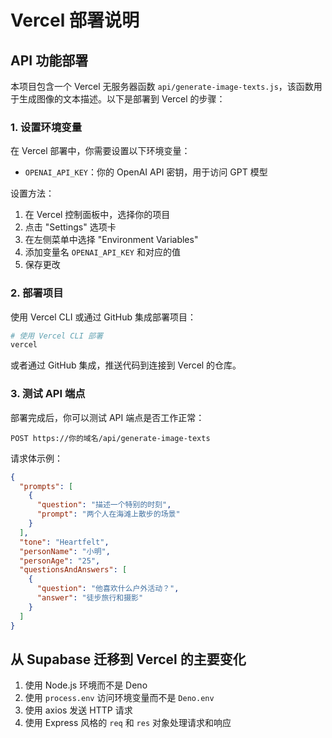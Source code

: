 # Vercel 部署说明

## API 功能部署

本项目包含一个 Vercel 无服务器函数 `api/generate-image-texts.js`，该函数用于生成图像的文本描述。以下是部署到 Vercel 的步骤：

### 1. 设置环境变量

在 Vercel 部署中，你需要设置以下环境变量：

- `OPENAI_API_KEY`：你的 OpenAI API 密钥，用于访问 GPT 模型

设置方法：

1. 在 Vercel 控制面板中，选择你的项目
2. 点击 "Settings" 选项卡
3. 在左侧菜单中选择 "Environment Variables"
4. 添加变量名 `OPENAI_API_KEY` 和对应的值
5. 保存更改

### 2. 部署项目

使用 Vercel CLI 或通过 GitHub 集成部署项目：

```bash
# 使用 Vercel CLI 部署
vercel
```

或者通过 GitHub 集成，推送代码到连接到 Vercel 的仓库。

### 3. 测试 API 端点

部署完成后，你可以测试 API 端点是否工作正常：

```
POST https://你的域名/api/generate-image-texts
```

请求体示例：

```json
{
  "prompts": [
    {
      "question": "描述一个特别的时刻",
      "prompt": "两个人在海滩上散步的场景"
    }
  ],
  "tone": "Heartfelt",
  "personName": "小明",
  "personAge": "25",
  "questionsAndAnswers": [
    {
      "question": "他喜欢什么户外活动？",
      "answer": "徒步旅行和摄影"
    }
  ]
}
```

## 从 Supabase 迁移到 Vercel 的主要变化

1. 使用 Node.js 环境而不是 Deno
2. 使用 `process.env` 访问环境变量而不是 `Deno.env`
3. 使用 axios 发送 HTTP 请求
4. 使用 Express 风格的 `req` 和 `res` 对象处理请求和响应 